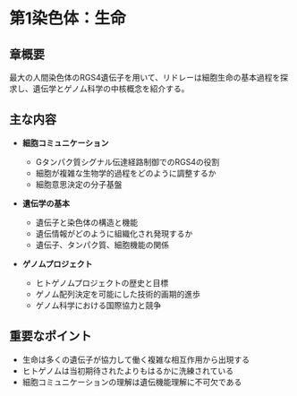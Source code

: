 # 第1染色体：生命

## 章概要
最大の人間染色体のRGS4遺伝子を用いて、リドレーは細胞生命の基本過程を探求し、遺伝学とゲノム科学の中核概念を紹介する。

## 主な内容
- **細胞コミュニケーション**
  - Gタンパク質シグナル伝達経路制御でのRGS4の役割
  - 細胞が複雑な生物学的過程をどのように調整するか
  - 細胞意思決定の分子基盤

- **遺伝学の基本**
  - 遺伝子と染色体の構造と機能
  - 遺伝情報がどのように組織化され発現するか
  - 遺伝子、タンパク質、細胞機能の関係

- **ゲノムプロジェクト**
  - ヒトゲノムプロジェクトの歴史と目標
  - ゲノム配列決定を可能にした技術的画期的進歩
  - ゲノム科学における国際協力と競争

## 重要なポイント
- 生命は多くの遺伝子が協力して働く複雑な相互作用から出現する
- ヒトゲノムは当初期待されたよりもはるかに洗練されている
- 細胞コミュニケーションの理解は遺伝機能理解に不可欠である